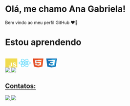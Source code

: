 # Olá, me chamo Ana Gabriela! 
<p>Bem vindo ao meu perfil GitHub ❤️🤗</p> 

<h1>Estou aprendendo</h1>

<div style="display: inline_block"><br>
  <img align="center" alt="Rafa-Js" height="30" width="40" src="https://raw.githubusercontent.com/devicons/devicon/master/icons/javascript/javascript-plain.svg">
  <img align="center" alt="Rafa-React" height="30" width="40" src="https://raw.githubusercontent.com/devicons/devicon/master/icons/react/react-original.svg">
  <img align="center" alt="Rafa-HTML" height="30" width="40" src="https://raw.githubusercontent.com/devicons/devicon/master/icons/html5/html5-original.svg">
  <img align="center" alt="Ana-CSS" height="30" width="40" src="https://raw.githubusercontent.com/devicons/devicon/master/icons/css3/css3-original.svg">
</div>


       
 <div>
  <a href="https://github.com/Alasca0ry">
  <img height="180em" src="https://github-readme-stats.vercel.app/api?username=Alasca0ry&show_icons=true&theme=dracula&include_all_commits=true&count_private=true"/>
  <img height="180em" src="https://github-readme-stats.vercel.app/api/top-langs/?username=Alasca0ry&layout=compact&langs_count=16&theme=dracula"/>
</div>


 ## Contatos:

 <a href="https://www.linkedin.com/in/ana-gabriela-santos-6399b028b" target="_blank">
    <img src="https://img.shields.io/badge/Ana%20Gabriela-0077B5?style=for-the-badge&logo=linkedin&logoColor=white" />
</a>
<a href="mailto:santosanagabriela0@gmail.com" target="_blank">
    <img src="https://img.shields.io/badge/santosanagabriela0@gmail.com-D14836?style=for-the-badge&logo=gmail&logoColor=white" />
</a>
